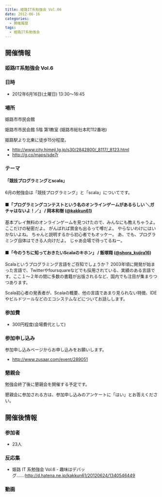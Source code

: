 ```yaml
---
title: 姫路IT系勉強会 Vol.06
date: 2012-06-16
categories:
  - 開催履歴
tags:
  - 姫路IT系勉強会
---
```


開催情報
--------

### 姫路IT系勉強会 Vol.6

### 日時

-   2012年6月16日(土曜日) 13:30～16:45

### 場所

姫路市市民会館

姫路市市民会館 5階 第1教室 (姫路市総社本町112番地)

姫路駅より北東に徒歩15分程度。

-   <http://www.city.himeji.lg.jp/s30/2842800/_8117/_8123.html>
-   <http://g.co/maps/sde7r>

### テーマ

#### 「競技プログラミングとscala」

6月の勉強会は「競技プログラミング」と「scala」についてです。

#### ■「プログラミングコンテストという名のオンラインゲームがあるらしい ＼ガチャはないよ！／」 / 岡本和樹 ([@kakkun61](https://twitter.com/#%21/kakkun61))

基本プレイ無料のオンラインゲームを見つけたので、みんなにも教えちゃうよ。
ここだけの秘密だよ。
がんばれば賞金も出るって噂だよ。
やらないわけにはいかないよね。
ちゃんと説明するから初心者でもオッケー。
あ、でも、プログラミング自体はできる人向けだよ。
じゃあ会場で待ってるねー。

#### ■「今のうちに知っておきたいScalaのキホン」 / 飯塚翔 ([@shora\_kujira16](https://twitter.com/#%21/shora_kujira16))

Scalaというプログラミング言語をご存知でしょうか？
2003年頃に開発が始まった言語で、Twitterやfoursquareなどでも採用されている、実績のある言語です。ここ１～２年の間に多数の書籍が出版されるなど、国内でも注目が集まりつつあります。

Scala初心者の発表者が、Scalaの概要、他の言語であまり見られない特徴、IDEやビルドツールなどのエコシステムなどについてお話しします。

### 参加費

-   300円程度(会場費代として)

### 参加申し込み

参加申し込みページからお申し込みをお願いします。

-   <http://www.zusaar.com/event/289051>

### 懇親会

勉強会終了後に懇親会を開催する予定です。

懇親会に参加される方は、参加申し込みのアンケートに「はい」とお答えください。

開催後情報
----------

### 参加者

-   23人

### 反応集

-   姫路 IT 系勉強会 Vol.6 - 趣味はデバッグ……:<http://d.hatena.ne.jp/kakkun61/20120624/1340546449>

### 動画
